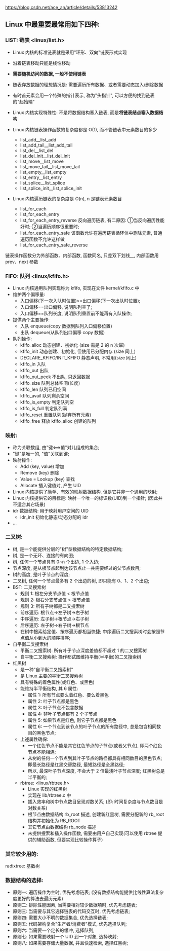https://blog.csdn.net/ace_an/article/details/53813242

## Linux 中最重要最常用如下四种:

### LIST: 链表 <linux/list.h>

- Linux 内核的标准链表就是采用"环形、双向"链表形式实现
- 沿着链表移动只能是线性移动
- **需要随机访问的数据, 一般不使用链表**
- 链表存放数据的理想情况是: 需要遍历所有数据、或者需要动态加入/删除数据
- 有时首元素会用一个特殊的指针表示, 称为"头指针", 可以方便的找到链表的"起始端"
- Linux 内核实现特殊性: 不是将数据结构塞入链表, 而是**将链表结点塞入数据结构**
- Linux 内核链表操作函数的复杂度都是 O(1), 而不管链表中元素数目的多少

    - list\_add\_\_list\_add
    - list\_add\_tail\_\_list\_add\_tail
    - list\_del\_\_list\_del
    - list\_del\_init\_\_list\_del\_init
    - list\_move\_\_list\_move
    - list\_move\_tail\_\_list\_move\_tail
    - list\_empty\_\_list\_empty
    - list\_entry\_\_list\_entry
    - list\_splice\_\_list\_splice
    - list\_splice\_init\_\_list\_splice\_init

- Linux 内核遍历链表的复杂度是 O(n), n 是链表元素数目

    - list\_for\_each
    - list\_for\_each\_entry
    - list\_for\_each\_entry\_reverse 反向遍历链表, 有二原因: ①当反向遍历性能好时; ②当遍历顺序很重要时;
    - list\_for\_each\_entry\_safe 该函数允许在遍历链表循环体中删除元素, 普通遍历函数不允许这样做
    - list\_for\_each\_entry\_safe\_reverse

链表操作函数分为外部函数、内部函数, 函数同名, 只差双下划线\_\_, 内部函数用 prev、next 参数

### FIFO: 队列 <linux/kfifo.h>

- Linux 内核通用队列实现称为 kfifo, 实现在文件 kernel/kfifo.c 中
- 维护两个偏移量:
    - 入口偏移(下一次入队时位置)>=出口偏移(下一次出队时位置);
    - 入口偏移==出口偏移, 说明队列空了;
    - 入口偏移==队列长度, 说明队列重置前不能再有入队操作;
- 提供两个主要操作:
    - 入队 enqueue(copy 数据到队列入口偏移位置)
    - 出队 dequeue(从队列出口偏移 copy 数据)
- 队列操作:
    - kfifo\_alloc 动态创建、初始化 (size 需是 2 的 n 次幂)
    - kfifo\_init 动态创建、初始化, 但使用已分配内存 (size 同上)
    - DECLARE\_KFIFO/INIT\_KFIFO 静态声明, 不常用(size 同上)
    - kfifo\_in   入队
    - kfifo\_out   出队
    - kfifo\_out\_peek   不出队, 只返回数据
    - kfifo\_size   队列总体空间(长度)
    - kfifo\_len   队列已用空间
    - kfifo\_avail   队列剩余空间
    - kfifo\_is\_empty   判定队列空
    - kfifo\_is\_full   判定队列满
    - kfifo\_reset   重置队列(抛弃所有元素)
    - kfifo\_free   释放 kfifo\_alloc 创建的队列

### 映射:

- 称为关联数组, 由"键<==>值"对儿组成的集合;
- "键"是唯一的, "值"关联到键;
- 映射操作:
    - Add (key, value)   增加
    - Remove (key)   删除
    - Value = Lookup (key)   查找
    - Allocate   插入键值对, 产生 UID
- Linux 内核提供了简单、有效的映射数据结构. 但是它并非一个通用的映射;
- Linux 内核提供它的目标是: 映射一个唯一的标识数(UID)到一个指针;  (因此并不适合其它场景)
- idr 数据结构: 用于映射用户空间的 UID
    - idr_init   初始化静态/动态分配的 idr
- ...

### 二叉树:
- 树, 是一个能提供分层的"树"型数据结构的特定数据结构;
- 树, 是一个无环、连接的有向图;
- 树, 任何一个节点具有 0~n 个出边, 1 个入边;
- 节点深度, 是从根节点起到达该节点止一共需要经过的父节点数目;
- 树的高度, 是叶子节点的深度;
- 二叉树, 任何一个节点最多有 2 个出边的树, 即只能有 0、1、2 个出边;
- BST: 二叉搜索树
    - 规则 1: 根左分支节点值 < 根节点值
    - 规则 2: 根右分支节点值 > 根节点值
    - 规则 3: 所有子树都是二叉搜索树
    - 前序遍历: 根节点->左子树->右子树
    - 中序遍历: 左子树->根节点->右子树
    - 后序遍历: 左子树->右子树->根节点
    - 在树中搜索给定值、按序遍历都相当快捷; 中序遍历二叉搜索树时会按照节点值从小到大的顺序排序;
- 自平衡二叉搜索树
    - 平衡二叉搜索树: 所有叶子节点深度差值都不超过 1 的二叉搜索树
    - 自平衡二叉搜索树: 操作都试图维持平衡(半平衡)的二叉搜索树
- 红黑树
    - 是一种"自平衡二叉搜索树"
    - 是 Linux 主要的平衡二叉搜索树
    - 具有特殊的着色属性(或红色、或黑色)
    - 能维持半平衡结构, 其 6 属性:
        - 属性 1: 所有节点要么着红色、要么着黑色
        - 属性 2: 叶子节点都是黑色
        - 属性 3: 叶子节点不包含数据
        - 属性 4: 非叶子节点都有 2 个子节点
        - 属性 5: 如果节点是红色, 则它子节点都是黑色
        - 属性 6: 一个节点到该节点的叶子节点的所有路径中, 总是包含相同数目的黑色节点;
    - 上述属性确保:
        - 一个红色节点不能是其它红色节点的子节点(或者父节点), 即两个红色节点不能相连;
        - 从树的任何一个节点到其叶子节点的路径都具有相同数目的黑色节点; 即最长路径是红黑交替路径, 最短路径是全黑路径;
        - 所以, 最深叶子节点深度, 不会大于 2 倍最浅叶子节点深度;  红黑树总是半平衡的;
    - rbtree:  <linux/rbtree.h>
        - Linux 实现的红黑树
        - 实现在 lib/rbtree.c 中
        - 插入效率和树中节点数目呈现对数关系; (即: 时间复杂度与节点数目是对数关系)
        - 根节点由数据结构 rb\_root 描述, 创建新红黑树, 需要分配新的 rb\_root 结构并初始化为 RB\_ROOT
        - 其它节点由数据结构 rb\_node 描述
        - 未提供搜索和插入操作函数, 需要由用户自己实现(可以使用 rbtree 提供的辅助函数, 但要实现比较操作算子)

### 其它较少用的:

radixtree: 基数树

### 数据结构的选择:

- 原则一: 遍历操作为主时, 优先考虑链表; (没有数据结构能提供比线性算法复杂度更好的算法去遍历元素)
- 原则二: 排除性能因素, 当需要相对较少数据项时, 优先考虑链表;
- 原则三: 当需要与其它选择链表的代码交互时, 优先考虑链表;
- 原则四: 需要大小不明的数据集合, 优先选择链表;
- 原则五: 代码架构复合"生产者/消费者"模式, 优先选择队列;
- 原则六: 当需要一个定长的缓冲, 选择队列;
- 原则七: 如果需要映射一个 UID 到一个对象, 选择映射;
- 原则八: 如果需要存储大量数据, 并且快速检索, 选择红黑树;